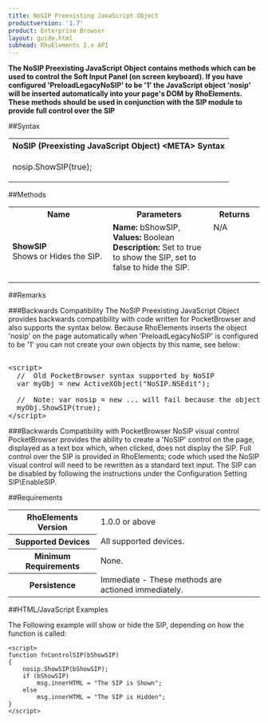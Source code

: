 ```yaml
---
title: NoSIP Preexisting JavaScript Object
productversion: '1.7'
product: Enterprise Browser
layout: guide.html
subhead: RhoElements 2.x API
---
```



<b>
The NoSIP Preexisting JavaScript Object contains methods which can be used to control the Soft Input Panel (on screen keyboard). If you have configured 'PreloadLegacyNoSIP' to be '1' the JavaScript object 'nosip' will be inserted automatically into your page's DOM by RhoElements. These methods should be used in conjunction with the SIP module to provide full control over the SIP
</b>

##Syntax

<table class="re-table"><tr><th class="tableHeading">NoSIP (Preexisting JavaScript Object) &lt;META&gt; Syntax
</th></tr><tr><td class="clsSyntaxCells clsOddRow"><p>nosip.ShowSIP(true);</p></td></tr></table>




##Methods

<table class="re-table"><col width="40%" /><col width="40%" /><col width="20%" /><tr><th class="tableHeading">Name</th><th class="tableHeading">Parameters</th><th class="tableHeading">Returns</th></tr><tr><td style="text-align:left;" class="clsSyntaxCells clsOddRow"><b>ShowSIP<br /></b>Shows or Hides the SIP.</td><td style="text-align:left;" class="clsSyntaxCells clsOddRow"><b>Name: </b>bShowSIP, 
<b>Values: </b>Boolean<br /><b>Description: </b>Set to true to show the SIP, set to false to hide the SIP.<P /></td><td style="text-align:left;" valign="top" class="clsSyntaxCells clsOddRow">N/A</td></tr></table>




##Remarks


###Backwards Compatibility
The NoSIP Preexisting JavaScript Object provides backwards compatibility with code written for PocketBrowser and also supports the syntax below. Because RhoElements inserts the object 'nosip' on the page automatically when 'PreloadLegacyNoSIP' is configured to be '1' you can not create your own objects by this name, see below:

<pre>

&lt;script&gt;
  //  Old PocketBrowser syntax supported by NoSIP
  var myObj = new ActiveXObject("NoSIP.NSEdit"); 
  
  //  Note: var nosip = new ... will fail because the object already exists on the page.
  myObj.ShowSIP(true);
&lt;/script&gt;
</pre>


###Backwards Compatibility with PocketBrowser NoSIP visual control
PocketBrowser provides the ability to create a 'NoSIP' control on the page, displayed as a text box which, when clicked, does not display the SIP. Full control over the SIP is provided in RhoElements; code which used the NoSIP visual control will need to be rewritten as a standard text input. The SIP can be disabled by following the instructions under the Configuration Setting SIP\\EnableSIP.




##Requirements

<table class="re-table"><tr><th class="tableHeading">RhoElements Version</th><td class="clsSyntaxCell clsEvenRow">1.0.0 or above
</td></tr><tr><th class="tableHeading">Supported Devices</th><td class="clsSyntaxCell clsOddRow">All supported devices.</td></tr><tr><th class="tableHeading">Minimum Requirements</th><td class="clsSyntaxCell clsOddRow">None.</td></tr><tr><th class="tableHeading">Persistence</th><td class="clsSyntaxCell clsEvenRow">Immediate - These methods are actioned immediately.</td></tr></table>


##HTML/JavaScript Examples

The Following example will show or hide the SIP, depending on how the function is called:

	<script>
	function fnControlSIP(bShowSIP)
	{
		nosip.ShowSIP(bShowSIP);
		if (bShowSIP)
			msg.innerHTML = "The SIP is Shown";
		else
			msg.innerHTML = "The SIP is Hidden";
	}
	</script>
	





